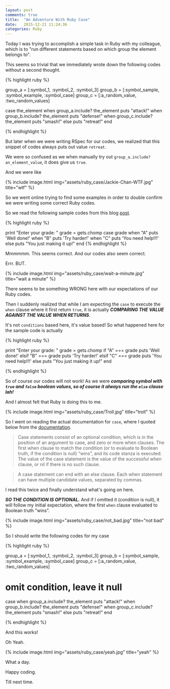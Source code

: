 ```yaml
---
layout: post
comments: true
title:  "An Adventure With Ruby Case"
date:   2015-12-21 11:24:36
categories: Ruby
---
```


Today I was trying to accomplish a simple task in Ruby with my colleague, which is to \"run different statements based on which group the element belongs to\".

This seems so trivial that we immediately wrote down the following codes without a second thought. 

{% highlight ruby %}
  
group_a = [:symbol_1, :symbol_2, :symbol_3]
group_b = [:symbol_sample, :symbol_example, :symbol_case]
group_c = [:a_random_value, :two_random_values]

case the_element
when group_a.include? the_element
  puts "attack!"
when group_b.include? the_element
  puts "defense!"
when group_c.include? the_element
  puts "smash!"
else 
  puts "retreat!"
end

{% endhighlight %}

But later when we were writing RSpec for our codes, we realized that this snippet of codes always puts out value `retreat`.

We were so confused as we when manually try out `group_a.include? an_element_value`, it does give us `true`.

And we were like 

{% include image.html img="assets/ruby_case/Jackie-Chan-WTF.jpg" title="wtf" %}

So we went online trying to find some examples in order to double confirm we were writing some correct Ruby codes.

So we read the following sample codes from this blog [post](http://www.skorks.com/2009/08/how-a-ruby-case-statement-works-and-what-you-can-do-with-it/).

{% highlight ruby %}
  
print "Enter your grade: "
grade = gets.chomp
case grade
when "A"
  puts 'Well done!'
when "B"
  puts 'Try harder!'
when "C"
  puts 'You need help!!!'
else
  puts "You just making it up!"
end
{% endhighlight %}

Mmmmmm. This seems correct. And our codes also seem correct.

Errr. BUT.

{% include image.html img="assets/ruby_case/wait-a-minute.jpg" title="wait a minute" %}

There seems to be something WRONG here with our expectations of our Ruby codes.

Then I suddenly realized that while I am expecting the `case` to execute the `when` clause where it first return `true`, it is actually ***COMPARING THE VALUE AGAINST THE VALUE WHEN RETURNS***.


It's not `conditions` based here, it's value based! So what happened here for the sample code is actually 

{% highlight ruby %}

print "Enter your grade: "
grade = gets.chomp
if "A" === grade
  puts 'Well done!'
elsif "B" === grade
  puts 'Try harder!'
elsif "C" === grade
  puts 'You need help!!!'
else
  puts "You just making it up!"
end

{% endhighlight %}

So of course our codes will not work! As we were ***comparing symbol with `true` and `false` boolean values, so of course it always run the `else` clause lah!***

And I almost felt that Ruby is doing this to me.

{% include image.html img="assets/ruby_case/Troll.jpg" title="troll" %}

So I went on reading the actual documentation for `case`, where I quoted below from the [documentation](http://ruby-doc.org/docs/keywords/1.9/Object.html#method-i-case).

> Case statements consist of an optional condition, which is in the position of an argument to case, and zero or more when clauses. The first when clause to match the condition (or to evaluate to Boolean truth, if the condition is null) “wins”, and its code stanza is executed. The value of the case statement is the value of the successful when clause, or nil if there is no such clause.

> A case statement can end with an else clause. Each when statement can have multiple candidate values, separated by commas.

I read this twice and finally understand what's going on here. 

***SO THE CONDITION IS OPTIONAL.*** And if I omitted it (condition is null), it will follow my initial expectation, where the first `when` clause evaluated to Boolean truth \"wins\".

{% include image.html img="assets/ruby_case/not_bad.jpg" title="not bad" %}

So I should write the following codes for my case

{% highlight ruby %}
  
group_a = [:symbol_1, :symbol_2, :symbol_3]
group_b = [:symbol_sample, :symbol_example, :symbol_case]
group_c = [:a_random_value, :two_random_values]

# omit condition, leave it null
case 
when group_a.include? the_element
  puts "attack!"
when group_b.include? the_element
  puts "defense!"
when group_c.include? the_element
  puts "smash!"
else 
  puts "retreat!"
end

{% endhighlight %}

And this works!

Oh Yeah.

{% include image.html img="assets/ruby_case/yeah.jpg" title="yeah" %}

What a day.

Happy coding. 

Till next time.





